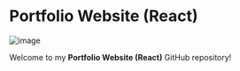 

# Portfolio Website (React)

![image](https://github.com/Upadhyay-Yatendra/portfolio/public/websitePhoto.png)

Welcome to my **Portfolio Website (React)** GitHub repository! 
